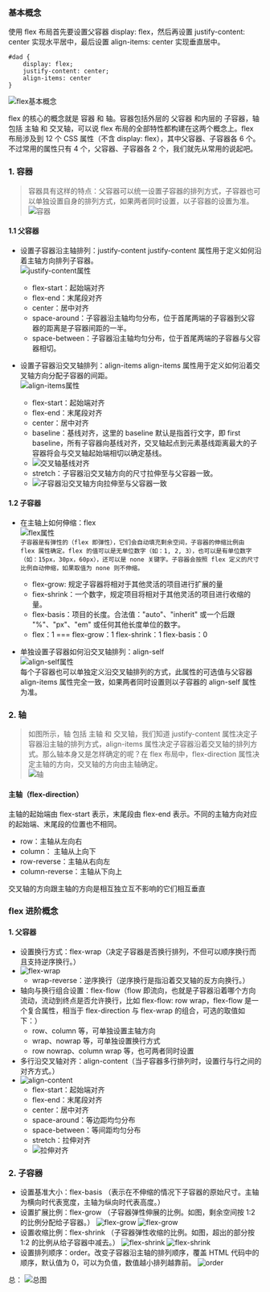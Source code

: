 <style>
    @import url('../index.css')
</style>
### 基本概念
使用 flex 布局首先要设置父容器 display: flex，然后再设置 justify-content: center 实现水平居中，最后设置 align-items: center 实现垂直居中。
```
#dad {
    display: flex;
    justify-content: center;
    align-items: center
}
```  
![flex基本概念](https://p1-jj.byteimg.com/tos-cn-i-t2oaga2asx/leancloud-assets/221bb6de73e54f4104a1.png~tplv-t2oaga2asx-watermark.awebp)  
<p class="bg">
  flex 的核心的概念就是 容器 和 轴。容器包括外层的 父容器 和内层的 子容器，轴包括 主轴 和 交叉轴，可以说 flex 布局的全部特性都构建在这两个概念上。flex 布局涉及到 12 个 CSS 属性（不含 display: flex），其中父容器、子容器各 6 个。不过常用的属性只有 4 个，父容器、子容器各 2 个，我们就先从常用的说起吧。
</p>     
            
### 1. 容器 
> 容器具有这样的特点：父容器可以统一设置子容器的排列方式，子容器也可以单独设置自身的排列方式，如果两者同时设置，以子容器的设置为准。  
![容器](https://p1-jj.byteimg.com/tos-cn-i-t2oaga2asx/leancloud-assets/f443b657dbc39d361f68.png~tplv-t2oaga2asx-watermark.awebp)      

#### 1.1 父容器
- 设置子容器沿主轴排列：justify-content
 justify-content 属性用于定义如何沿着主轴方向排列子容器。  
 ![justify-content属性](https://p1-jj.byteimg.com/tos-cn-i-t2oaga2asx/leancloud-assets/be5b7f0e022a8da60ed8.png~tplv-t2oaga2asx-watermark.awebp)     
  - flex-start：起始端对齐
  - flex-end：末尾段对齐
  - center：居中对齐
  - space-around：子容器沿主轴均匀分布，位于首尾两端的子容器到父容器的距离是子容器间距的一半。
  - space-between：子容器沿主轴均匀分布，位于首尾两端的子容器与父容器相切。
 
- 设置子容器沿交叉轴排列：align-items
 align-items 属性用于定义如何沿着交叉轴方向分配子容器的间距。  
 ![align-items属性](https://p1-jj.byteimg.com/tos-cn-i-t2oaga2asx/leancloud-assets/e7e6aa079f5333828c58.png~tplv-t2oaga2asx-watermark.awebp)      
  - flex-start：起始端对齐
  - flex-end：末尾段对齐
  - center：居中对齐
  - baseline：基线对齐，这里的 baseline 默认是指首行文字，即 first baseline，所有子容器向基线对齐，交叉轴起点到元素基线距离最大的子容器将会与交叉轴起始端相切以确定基线。  
  - ![交叉轴基线对齐](https://p1-jj.byteimg.com/tos-cn-i-t2oaga2asx/leancloud-assets/f78e9f42be9a3f165f8f.png~tplv-t2oaga2asx-watermark.awebp)  
  - stretch：子容器沿交叉轴方向的尺寸拉伸至与父容器一致。  
  - ![子容器沿交叉轴方向拉伸至与父容器一致](https://p1-jj.byteimg.com/tos-cn-i-t2oaga2asx/leancloud-assets/160170b3d2022800ffea.png~tplv-t2oaga2asx-watermark.awebp)

#### 1.2 子容器
- 在主轴上如何伸缩：flex  
![flex属性](https://p1-jj.byteimg.com/tos-cn-i-t2oaga2asx/leancloud-assets/78e9030183f686e0b6ed.png~tplv-t2oaga2asx-watermark.awebp)  
`子容器是有弹性的（flex 即弹性），它们会自动填充剩余空间，子容器的伸缩比例由 flex 属性确定。flex 的值可以是无单位数字（如：1, 2, 3），也可以是有单位数字（如：15px，30px，60px），还可以是 none 关键字。子容器会按照 flex 定义的尺寸比例自动伸缩，如果取值为 none 则不伸缩。
`
  - flex-grow: 规定子容器将相对于其他灵活的项目进行扩展的量
  - fiex-shrink：一个数字，规定项目将相对于其他灵活的项目进行收缩的量。
  - flex-basis：项目的长度。合法值："auto"、"inherit" 或一个后跟 "%"、"px"、"em" 或任何其他长度单位的数字。
  - flex：1 === flex-grow：1 flex-shrink：1 flex-basis：0
  
- 单独设置子容器如何沿交叉轴排列：align-self    
![align-self属性](https://p1-jj.byteimg.com/tos-cn-i-t2oaga2asx/leancloud-assets/1d09fe5bb413a6dfa5dd.png~tplv-t2oaga2asx-watermark.awebp)    
每个子容器也可以单独定义沿交叉轴排列的方式，此属性的可选值与父容器 align-items 属性完全一致，如果两者同时设置则以子容器的 align-self 属性为准。

### 2. 轴
> 如图所示，轴 包括 主轴 和 交叉轴，我们知道 justify-content 属性决定子容器沿主轴的排列方式，align-items 属性决定子容器沿着交叉轴的排列方式。那么轴本身又是怎样确定的呢？在 flex 布局中，flex-direction 属性决定主轴的方向，交叉轴的方向由主轴确定。    
![轴](https://p1-jj.byteimg.com/tos-cn-i-t2oaga2asx/leancloud-assets/5f2a17efffe8f3ab78a4.png~tplv-t2oaga2asx-watermark.awebp)    
#### 主轴（flex-direction）
主轴的起始端由 flex-start 表示，末尾段由 flex-end 表示。不同的主轴方向对应的起始端、末尾段的位置也不相同。
- row：主轴从左向右
- column： 主轴从上向下
- row-reverse：主轴从右向左
- column-reverse：主轴从下向上
<p class="danger">交叉轴的方向跟主轴的方向是相互独立互不影响的它们相互垂直</p>


### flex 进阶概念
#### 1. 父容器
- 设置换行方式：flex-wrap（决定子容器是否换行排列，不但可以顺序换行而且支持逆序换行。）
- ![flex-wrap](https://p1-jj.byteimg.com/tos-cn-i-t2oaga2asx/leancloud-assets/19fb0f3a31fa497191b8.png~tplv-t2oaga2asx-watermark.awebp)
  - wrap-reverse：逆序换行（逆序换行是指沿着交叉轴的反方向换行。）
- 轴向与换行组合设置：flex-flow（flow 即流向，也就是子容器沿着哪个方向流动，流动到终点是否允许换行，比如 flex-flow: row wrap，flex-flow 是一个复合属性，相当于 flex-direction 与 flex-wrap 的组合，可选的取值如下：）     
  - row、column 等，可单独设置主轴方向
  - wrap、nowrap 等，可单独设置换行方式
  - row nowrap、column wrap 等，也可两者同时设置
- 多行沿交叉轴对齐：align-content（当子容器多行排列时，设置行与行之间的对齐方式。）
- ![align-content](https://p1-jj.byteimg.com/tos-cn-i-t2oaga2asx/leancloud-assets/ff9bd219375f048b3304.png~tplv-t2oaga2asx-watermark.awebp)
  - flex-start：起始端对齐
  - flex-end：末尾段对齐
  - center：居中对齐
  - space-around：等边距均匀分布
  - space-between：等间距均匀分布
  - stretch：拉伸对齐
  - ![拉伸对齐](https://p1-jj.byteimg.com/tos-cn-i-t2oaga2asx/leancloud-assets/878b39463db6bc499fbc.png~tplv-t2oaga2asx-watermark.awebp)
### 2. 子容器
  - 设置基准大小：flex-basis （表示在不伸缩的情况下子容器的原始尺寸。主轴为横向时代表宽度，主轴为纵向时代表高度。）
  - 设置扩展比例：flex-grow （子容器弹性伸展的比例。如图，剩余空间按 1:2 的比例分配给子容器。）
  ![flex-grow](https://p1-jj.byteimg.com/tos-cn-i-t2oaga2asx/leancloud-assets/bcca55b82d18e2ac2367.png~tplv-t2oaga2asx-watermark.awebp)
  ![flex-grow](https://p1-jj.byteimg.com/tos-cn-i-t2oaga2asx/leancloud-assets/72e9f508dff25a474b40.png~tplv-t2oaga2asx-watermark.awebp)
  - 设置收缩比例：flex-shrink （子容器弹性收缩的比例。如图，超出的部分按 1:2 的比例从给子容器中减去。）
  ![flex-shrink](https://p1-jj.byteimg.com/tos-cn-i-t2oaga2asx/leancloud-assets/38596937d4f86beeac0b.png~tplv-t2oaga2asx-watermark.awebp)
  ![flex-shrink](https://p1-jj.byteimg.com/tos-cn-i-t2oaga2asx/leancloud-assets/d278e36c13b9643ff481.png~tplv-t2oaga2asx-watermark.awebp)
  - 设置排列顺序：order。改变子容器沿主轴的排列顺序，覆盖 HTML 代码中的顺序，默认值为 0，可以为负值，数值越小排列越靠前。
  ![order](https://p1-jj.byteimg.com/tos-cn-i-t2oaga2asx/leancloud-assets/4eb20f9bfc611e66b069.png~tplv-t2oaga2asx-watermark.awebp)

  总：
  ![总图](https://p1-jj.byteimg.com/tos-cn-i-t2oaga2asx/leancloud-assets/0dd26d8e99257ff36443.png~tplv-t2oaga2asx-watermark.awebp)
